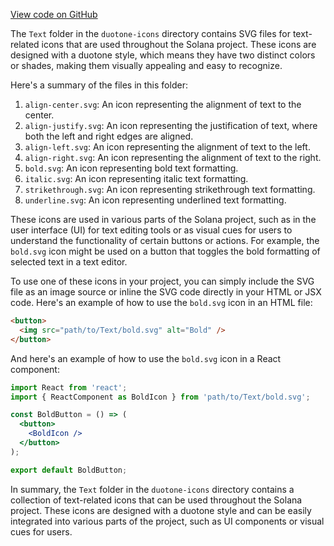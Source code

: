 [View code on GitHub](https://github.com/solana-labs/solana/tree/master/na/docs/src/icons/duotone-icons/Text)

The `Text` folder in the `duotone-icons` directory contains SVG files for text-related icons that are used throughout the Solana project. These icons are designed with a duotone style, which means they have two distinct colors or shades, making them visually appealing and easy to recognize.

Here's a summary of the files in this folder:

1. `align-center.svg`: An icon representing the alignment of text to the center.
2. `align-justify.svg`: An icon representing the justification of text, where both the left and right edges are aligned.
3. `align-left.svg`: An icon representing the alignment of text to the left.
4. `align-right.svg`: An icon representing the alignment of text to the right.
5. `bold.svg`: An icon representing bold text formatting.
6. `italic.svg`: An icon representing italic text formatting.
7. `strikethrough.svg`: An icon representing strikethrough text formatting.
8. `underline.svg`: An icon representing underlined text formatting.

These icons are used in various parts of the Solana project, such as in the user interface (UI) for text editing tools or as visual cues for users to understand the functionality of certain buttons or actions. For example, the `bold.svg` icon might be used on a button that toggles the bold formatting of selected text in a text editor.

To use one of these icons in your project, you can simply include the SVG file as an image source or inline the SVG code directly in your HTML or JSX code. Here's an example of how to use the `bold.svg` icon in an HTML file:

```html
<button>
  <img src="path/to/Text/bold.svg" alt="Bold" />
</button>
```

And here's an example of how to use the `bold.svg` icon in a React component:

```jsx
import React from 'react';
import { ReactComponent as BoldIcon } from 'path/to/Text/bold.svg';

const BoldButton = () => (
  <button>
    <BoldIcon />
  </button>
);

export default BoldButton;
```

In summary, the `Text` folder in the `duotone-icons` directory contains a collection of text-related icons that can be used throughout the Solana project. These icons are designed with a duotone style and can be easily integrated into various parts of the project, such as UI components or visual cues for users.
